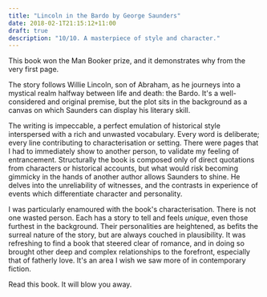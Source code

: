 ```yaml
---
title: "Lincoln in the Bardo by George Saunders"
date: 2018-02-1T21:15:12+11:00
draft: true
description: "10/10. A masterpiece of style and character."
---
```


This book won the Man Booker prize, and it demonstrates why from the very first page.

The story follows Willie Lincoln, son of Abraham, as he journeys into a mystical realm halfway between life and death: the Bardo. It's a well-considered and original premise, but the plot sits in the background as a canvas on which Saunders can display his literary skill.

The writing is impeccable, a perfect emulation of historical style interspersed with a rich and unwasted vocabulary. Every word is deliberate; every line contributing to characterisation or setting. There were pages that I had to immediately show to another person, to validate my feeling of entrancement. Structurally the book is composed only of direct quotations from characters or historical accounts, but what would risk becoming gimmicky in the hands of another author allows Saunders to shine. He delves into the unreliability of witnesses, and the contrasts in experience of events which differentiate character and personality.

I was particularly enamoured with the book's characterisation. There is not one wasted person. Each has a story to tell and feels *unique*, even those furthest in the background. Their personalities are heightened, as befits the surreal nature of the story, but are always couched in plausibility. It was refreshing to find a book that steered clear of romance, and in doing so brought other deep and complex relationships to the forefront, especially that of fatherly love. It's an area I wish we saw more of in contemporary fiction.

Read this book. It will blow you away.
